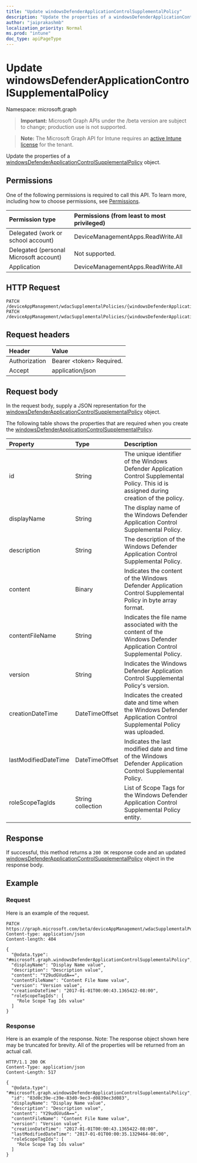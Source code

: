 ```yaml
---
title: "Update windowsDefenderApplicationControlSupplementalPolicy"
description: "Update the properties of a windowsDefenderApplicationControlSupplementalPolicy object."
author: "jaiprakashmb"
localization_priority: Normal
ms.prod: "intune"
doc_type: apiPageType
---
```


# Update windowsDefenderApplicationControlSupplementalPolicy

Namespace: microsoft.graph

> **Important:** Microsoft Graph APIs under the /beta version are subject to change; production use is not supported.

> **Note:** The Microsoft Graph API for Intune requires an [active Intune license](https://go.microsoft.com/fwlink/?linkid=839381) for the tenant.

Update the properties of a [windowsDefenderApplicationControlSupplementalPolicy](../resources/intune-unlock-windowsdefenderapplicationcontrolsupplementalpolicy.md) object.

## Permissions
One of the following permissions is required to call this API. To learn more, including how to choose permissions, see [Permissions](/graph/permissions-reference).

|Permission type|Permissions (from least to most privileged)|
|:---|:---|
|Delegated (work or school account)|DeviceManagementApps.ReadWrite.All|
|Delegated (personal Microsoft account)|Not supported.|
|Application|DeviceManagementApps.ReadWrite.All|

## HTTP Request
<!-- {
  "blockType": "ignored"
}
-->
``` http
PATCH /deviceAppManagement/wdacSupplementalPolicies/{windowsDefenderApplicationControlSupplementalPolicyId}
PATCH /deviceAppManagement/wdacSupplementalPolicies/{windowsDefenderApplicationControlSupplementalPolicyId}/deviceStatuses/{windowsDefenderApplicationControlSupplementalPolicyDeploymentStatusId}/policy
```

## Request headers
|Header|Value|
|:---|:---|
|Authorization|Bearer &lt;token&gt; Required.|
|Accept|application/json|

## Request body
In the request body, supply a JSON representation for the [windowsDefenderApplicationControlSupplementalPolicy](../resources/intune-unlock-windowsdefenderapplicationcontrolsupplementalpolicy.md) object.

The following table shows the properties that are required when you create the [windowsDefenderApplicationControlSupplementalPolicy](../resources/intune-unlock-windowsdefenderapplicationcontrolsupplementalpolicy.md).

|Property|Type|Description|
|:---|:---|:---|
|id|String|The unique identifier of the Windows Defender Application Control Supplemental Policy. This id is assigned during creation of the policy.|
|displayName|String|The display name of the Windows Defender Application Control Supplemental Policy.|
|description|String|The description of the Windows Defender Application Control Supplemental Policy.|
|content|Binary|Indicates the content of the Windows Defender Application Control Supplemental Policy in byte array format.|
|contentFileName|String|Indicates the file name associated with the content of the Windows Defender Application Control Supplemental Policy.|
|version|String|Indicates the Windows Defender Application Control Supplemental Policy's version.|
|creationDateTime|DateTimeOffset|Indicates the created date and time when the Windows Defender Application Control Supplemental Policy was uploaded.|
|lastModifiedDateTime|DateTimeOffset|Indicates the last modified date and time of the Windows Defender Application Control Supplemental Policy.|
|roleScopeTagIds|String collection|List of Scope Tags for the Windows Defender Application Control Supplemental Policy entity.|



## Response
If successful, this method returns a `200 OK` response code and an updated [windowsDefenderApplicationControlSupplementalPolicy](../resources/intune-unlock-windowsdefenderapplicationcontrolsupplementalpolicy.md) object in the response body.

## Example

### Request
Here is an example of the request.
``` http
PATCH https://graph.microsoft.com/beta/deviceAppManagement/wdacSupplementalPolicies/{windowsDefenderApplicationControlSupplementalPolicyId}
Content-type: application/json
Content-length: 404

{
  "@odata.type": "#microsoft.graph.windowsDefenderApplicationControlSupplementalPolicy",
  "displayName": "Display Name value",
  "description": "Description value",
  "content": "Y29udGVudA==",
  "contentFileName": "Content File Name value",
  "version": "Version value",
  "creationDateTime": "2017-01-01T00:00:43.1365422-08:00",
  "roleScopeTagIds": [
    "Role Scope Tag Ids value"
  ]
}
```

### Response
Here is an example of the response. Note: The response object shown here may be truncated for brevity. All of the properties will be returned from an actual call.
``` http
HTTP/1.1 200 OK
Content-Type: application/json
Content-Length: 517

{
  "@odata.type": "#microsoft.graph.windowsDefenderApplicationControlSupplementalPolicy",
  "id": "83d0c39e-c39e-83d0-9ec3-d0839ec3d083",
  "displayName": "Display Name value",
  "description": "Description value",
  "content": "Y29udGVudA==",
  "contentFileName": "Content File Name value",
  "version": "Version value",
  "creationDateTime": "2017-01-01T00:00:43.1365422-08:00",
  "lastModifiedDateTime": "2017-01-01T00:00:35.1329464-08:00",
  "roleScopeTagIds": [
    "Role Scope Tag Ids value"
  ]
}
```
